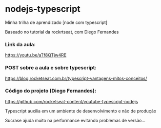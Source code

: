 # nodejs-typescript
Minha trilha de aprendizado [node com typescript]

Baseado no tutorial da rockrtseat, com Diego Fernandes

### Link da aula:
https://youtu.be/aTf8QTjw4RE

### POST sobre a aula e sobre typescript:
https://blog.rocketseat.com.br/typescript-vantagens-mitos-conceitos/

### Código do projeto (Diego Fernandes):
https://github.com/rocketseat-content/youtube-typescript-nodejs

Typescript auxilia em um ambiente de desenvolvimento e não de produção

Sucrase ajuda muito na performance evitando problemas de versão...


